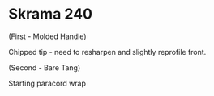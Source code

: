 # Skrama 240

(First - Molded Handle)

Chipped tip - need to resharpen and slightly reprofile front.

(Second - Bare Tang)

Starting paracord wrap